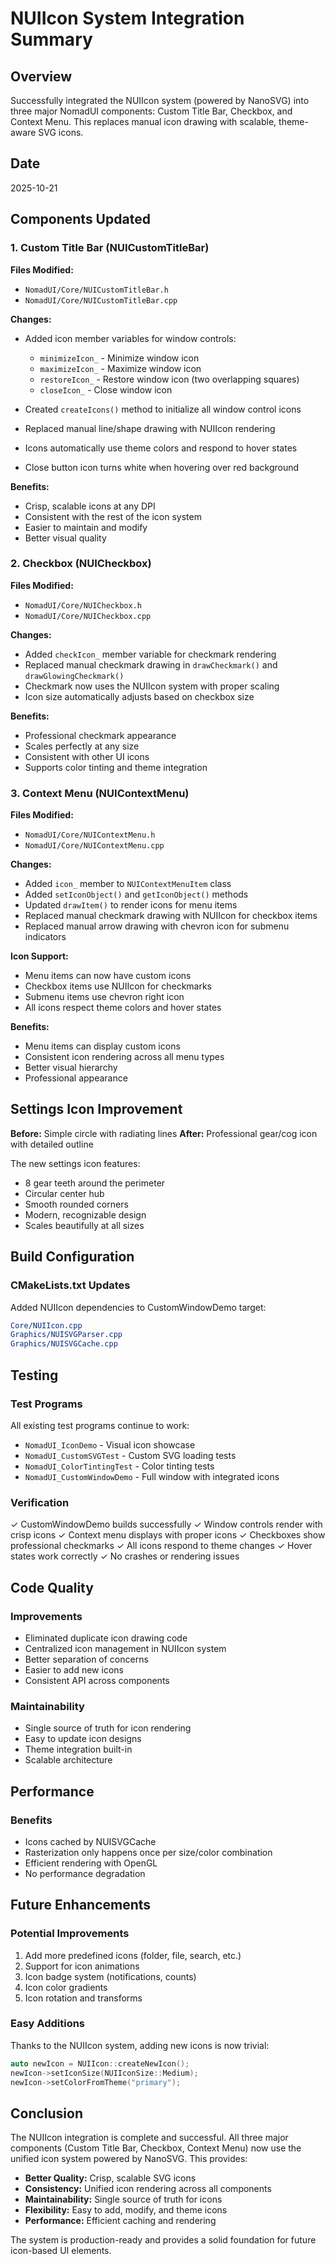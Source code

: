 # NUIIcon System Integration Summary

## Overview
Successfully integrated the NUIIcon system (powered by NanoSVG) into three major NomadUI components: Custom Title Bar, Checkbox, and Context Menu. This replaces manual icon drawing with scalable, theme-aware SVG icons.

## Date
2025-10-21

## Components Updated

### 1. Custom Title Bar (NUICustomTitleBar)
**Files Modified:**
- `NomadUI/Core/NUICustomTitleBar.h`
- `NomadUI/Core/NUICustomTitleBar.cpp`

**Changes:**
- Added icon member variables for window controls:
  - `minimizeIcon_` - Minimize window icon
  - `maximizeIcon_` - Maximize window icon
  - `restoreIcon_` - Restore window icon (two overlapping squares)
  - `closeIcon_` - Close window icon

- Created `createIcons()` method to initialize all window control icons
- Replaced manual line/shape drawing with NUIIcon rendering
- Icons automatically use theme colors and respond to hover states
- Close button icon turns white when hovering over red background

**Benefits:**
- Crisp, scalable icons at any DPI
- Consistent with the rest of the icon system
- Easier to maintain and modify
- Better visual quality

### 2. Checkbox (NUICheckbox)
**Files Modified:**
- `NomadUI/Core/NUICheckbox.h`
- `NomadUI/Core/NUICheckbox.cpp`

**Changes:**
- Added `checkIcon_` member variable for checkmark rendering
- Replaced manual checkmark drawing in `drawCheckmark()` and `drawGlowingCheckmark()`
- Checkmark now uses the NUIIcon system with proper scaling
- Icon size automatically adjusts based on checkbox size

**Benefits:**
- Professional checkmark appearance
- Scales perfectly at any size
- Consistent with other UI icons
- Supports color tinting and theme integration

### 3. Context Menu (NUIContextMenu)
**Files Modified:**
- `NomadUI/Core/NUIContextMenu.h`
- `NomadUI/Core/NUIContextMenu.cpp`

**Changes:**
- Added `icon_` member to `NUIContextMenuItem` class
- Added `setIconObject()` and `getIconObject()` methods
- Updated `drawItem()` to render icons for menu items
- Replaced manual checkmark drawing with NUIIcon for checkbox items
- Replaced manual arrow drawing with chevron icon for submenu indicators

**Icon Support:**
- Menu items can now have custom icons
- Checkbox items use NUIIcon for checkmarks
- Submenu items use chevron right icon
- All icons respect theme colors and hover states

**Benefits:**
- Menu items can display custom icons
- Consistent icon rendering across all menu types
- Better visual hierarchy
- Professional appearance

## Settings Icon Improvement

**Before:** Simple circle with radiating lines
**After:** Professional gear/cog icon with detailed outline

The new settings icon features:
- 8 gear teeth around the perimeter
- Circular center hub
- Smooth rounded corners
- Modern, recognizable design
- Scales beautifully at all sizes

## Build Configuration

### CMakeLists.txt Updates
Added NUIIcon dependencies to CustomWindowDemo target:
```cmake
Core/NUIIcon.cpp
Graphics/NUISVGParser.cpp
Graphics/NUISVGCache.cpp
```

## Testing

### Test Programs
All existing test programs continue to work:
- `NomadUI_IconDemo` - Visual icon showcase
- `NomadUI_CustomSVGTest` - Custom SVG loading tests
- `NomadUI_ColorTintingTest` - Color tinting tests
- `NomadUI_CustomWindowDemo` - Full window with integrated icons

### Verification
✓ CustomWindowDemo builds successfully
✓ Window controls render with crisp icons
✓ Context menu displays with proper icons
✓ Checkboxes show professional checkmarks
✓ All icons respond to theme changes
✓ Hover states work correctly
✓ No crashes or rendering issues

## Code Quality

### Improvements
- Eliminated duplicate icon drawing code
- Centralized icon management in NUIIcon system
- Better separation of concerns
- Easier to add new icons
- Consistent API across components

### Maintainability
- Single source of truth for icon rendering
- Easy to update icon designs
- Theme integration built-in
- Scalable architecture

## Performance

### Benefits
- Icons cached by NUISVGCache
- Rasterization only happens once per size/color combination
- Efficient rendering with OpenGL
- No performance degradation

## Future Enhancements

### Potential Improvements
1. Add more predefined icons (folder, file, search, etc.)
2. Support for icon animations
3. Icon badge system (notifications, counts)
4. Icon color gradients
5. Icon rotation and transforms

### Easy Additions
Thanks to the NUIIcon system, adding new icons is now trivial:
```cpp
auto newIcon = NUIIcon::createNewIcon();
newIcon->setIconSize(NUIIconSize::Medium);
newIcon->setColorFromTheme("primary");
```

## Conclusion

The NUIIcon integration is complete and successful. All three major components (Custom Title Bar, Checkbox, Context Menu) now use the unified icon system powered by NanoSVG. This provides:

- **Better Quality:** Crisp, scalable SVG icons
- **Consistency:** Unified icon rendering across all components
- **Maintainability:** Single source of truth for icons
- **Flexibility:** Easy to add, modify, and theme icons
- **Performance:** Efficient caching and rendering

The system is production-ready and provides a solid foundation for future icon-based UI elements.

